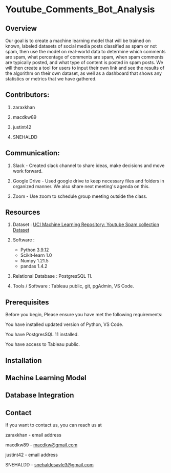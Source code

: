 # Youtube_Comments_Bot_Analysis

## Overview

Our goal is to create a machine learning model that will be trained on known, labeled datasets of social media posts classified as spam or not spam, then use the model on real-world data to determine which comments are spam, what percentage of comments are spam, when spam comments are typically posted, and what type of content is posted in spam posts. We will then create a tool for users to input their own link and see the results of the algorithm on their own dataset, as well as a dashboard that shows any statistics or metrics that we have gathered. 

## Contributors: 
1. zaraxkhan 

2. macdkw89

3. justint42

4. SNEHALDD

## Communication:

1. Slack - Created slack channel to share ideas, make decisions and move work forward.

2. Google Drive - Used google drive to keep necessary files and folders in organized manner. We also share next meeting's agenda on this.

3. Zoom - Use zoom to schedule group meeting outside the class.

## Resources

1. Dataset : [UCI Machine Learning Repository: Youtube Spam collection Dataset](https://archive.ics.uci.edu/ml/datasets/YouTube+Spam+Collection)

2. Software : 
    - Python 3.9.12
    - Scikit-learn 1.0
    - Numpy 1.21.5
    - pandas 1.4.2
      
3. Relational Database : PostgresSQL 11.

4. Tools / Software : Tableau public, git, pgAdmin, VS Code.

## Prerequisites

Before you begin, Please ensure you have met the following requirements:

You have installed updated version of Python, VS Code.   

You have PostgresSQL 11 installed. 

You have access to Tableau public. 

## Installation

## Machine Learning Model

## Database Integration

## Contact 
If you want to contact us, you can reach us at

 zaraxkhan - email address

 macdkw89 - macdkw@gmail.com 

 justint42 - email address

 SNEHALDD - snehaldesavle3@gmail.com

 
 
